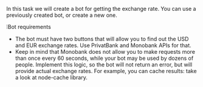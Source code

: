 In this task we will create a bot for getting the exchange rate. You can use a previously
created bot, or create a new one.

❕Bot requirements

- The bot must have two buttons that will allow you to find out the USD and EUR exchange
  rates. Use PrivatBank and Monobank APIs for that.
- Keep in mind that Monobank does not allow you to make requests more than once every 60
  seconds, while your bot may be used by dozens of people. Implement this logic, so the
  bot will not return an error, but will provide actual exchange rates. For example, you
  can cache results: take a look at node-cache library.
